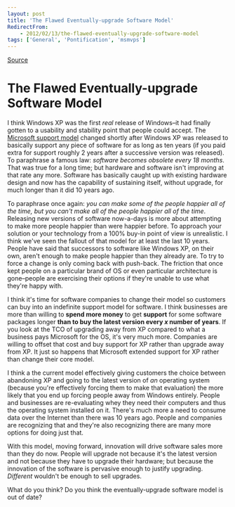 ```yaml
---
layout: post
title: 'The Flawed Eventually-upgrade Software Model'
RedirectFrom:
    - 2012/02/13/the-flawed-eventually-upgrade-software-model
tags: ['General', 'Pontification', 'msmvps']
---
```

[Source](http://blogs.msmvps.com/peterritchie/2012/02/13/the-flawed-eventually-upgrade-software-model/ "Permalink to The Flawed Eventually-upgrade Software Model")

# The Flawed Eventually-upgrade Software Model

I think Windows XP was the first _real_ release of Windows–it had finally gotten to a usability and stability point that people could accept. The [Microsoft support model][1] changed shortly after Windows XP was released to basically support any piece of software for as long as ten years (if you paid extra for support roughly 2 years after a successive version was released). To paraphrase a famous law: _software becomes obsolete every 18 months_. That was true for a long time; but hardware and software isn't improving at that rate any more. Software has basically caught up with existing hardware design and now has the capability of sustaining itself, without upgrade, for much longer than it did 10 years ago.

To paraphrase once again: _you can make some of the people happier all of the time, but you can't make all of the people happier all of the time_. Releasing new versions of software now-a-days is more about attempting to make more people happier than were happier before. To approach your solution or your technology from a 100% buy-in point of view is unrealistic. I think we've seen the fallout of that model for at least the last 10 years. People have said that successors to software like Windows XP, on their own, aren't enough to make people happier than they already are. To try to force a change is only coming back with push-back. The friction that once kept people on a particular brand of OS or even particular architecture is gone–people are exercising their options if they're unable to use what they're happy with.

I think it's time for software companies to change their model so customers can buy into an indefinite support model for software. I think businesses are more than willing to **spend more money** to get **support** for some software packages longer **than to buy the latest version every _x_ number of years**. If you look at the TCO of upgrading away from XP compared to what a business pays Microsoft for the OS, it's very much more. Companies are willing to offset that cost and buy support for XP rather than upgrade away from XP. It just so happens that Microsoft extended support for XP rather than change their core model.

I think a the current model effectively giving customers the choice between abandoning XP and going to the latest version of _an_ operating system (because you're effectively forcing them to make that evaluation) the more likely that you end up forcing people away from Windows entirely. People and businesses are re-evaluating whey they need their computers and thus the operating system installed on it. There's much more a need to consume data over the Internet than there was 10 years ago. People and companies are recognizing that and they're also recognizing there are many more options for doing just that.

With this model, moving forward, innovation will drive software sales more than they do now. People will upgrade not because it's the latest version and not because they have to upgrade their hardware; but because the innovation of the software is pervasive enough to justify upgrading. _Different_ wouldn't be enough to sell upgrades.

What do you think? Do you think the eventually-upgrade software model is out of date?

[1]: http://bit.ly/wHHmer


